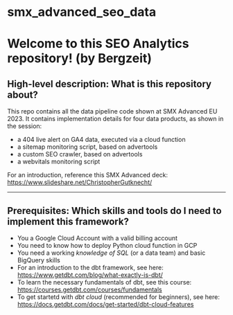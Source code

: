 # smx_advanced_seo_data


#  Welcome to this SEO Analytics repository! (by Bergzeit)

## High-level description: What is this repository about?

This repo contains all the data pipeline code shown at SMX Advanced EU 2023. It contains implementation details for four data products, as shown in the session: 
* a 404 live alert on GA4 data, executed via a cloud function
* a sitemap monitoring script, based on advertools
* a custom SEO crawler, based on advertools
* a webvitals monitoring script

For an introduction, reference this SMX Advanced deck:
https://www.slideshare.net/ChristopherGutknecht/


---

## Prerequisites: Which skills and tools do I need to implement this framework?

- You a Google Cloud Account with a valid billing account
- You need to know how to deploy Python cloud function in GCP
- You need a working *knowledge of SQL* (or a data team) and basic BigQuery skills
- For an introduction to the dbt framework, see here: https://www.getdbt.com/blog/what-exactly-is-dbt/
- To learn the necessary fundamentals of dbt, see this course: https://courses.getdbt.com/courses/fundamentals
- To get startetd with *dbt cloud* (recommended for beginners), see here: https://docs.getdbt.com/docs/get-started/dbt-cloud-features
